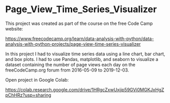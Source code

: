 # Page_View_Time_Series_Visualizer

This project was created as part of the course on the free Code Camp website:

https://www.freecodecamp.org/learn/data-analysis-with-python/data-analysis-with-python-projects/page-view-time-series-visualizer

In this project I had to visualize time series data using a line chart, bar chart, and box plots. I had to use Pandas, matplotlib, and seaborn to visualize a dataset containing the number of page views each day on the freeCodeCamp.org forum from 2016-05-09 to 2019-12-03.

Open project in Google Colab:

https://colab.research.google.com/drive/1HRgcZxwUxjjp59GVi0MGKJxHgZpChHRz?usp=sharing
